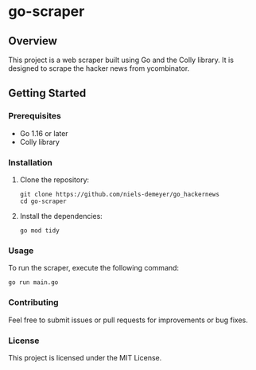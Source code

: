 # go-scraper

## Overview

This project is a web scraper built using Go and the Colly library. It is designed to scrape the hacker news from ycombinator.

## Getting Started

### Prerequisites

- Go 1.16 or later
- Colly library

### Installation

1. Clone the repository:

   ```
   git clone https://github.com/niels-demeyer/go_hackernews
   cd go-scraper
   ```

2. Install the dependencies:

   ```
   go mod tidy
   ```

### Usage

To run the scraper, execute the following command:

```
go run main.go
```

### Contributing

Feel free to submit issues or pull requests for improvements or bug fixes.

### License

This project is licensed under the MIT License.
